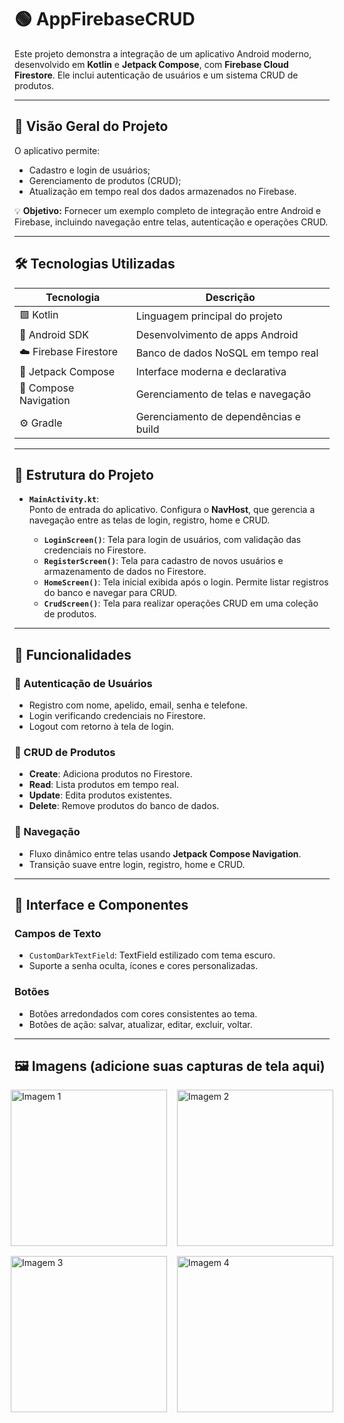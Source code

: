 # 🟢 AppFirebaseCRUD

Este projeto demonstra a integração de um aplicativo Android moderno, desenvolvido em **Kotlin** e **Jetpack Compose**, com **Firebase Cloud Firestore**. Ele inclui autenticação de usuários e um sistema CRUD de produtos.

---

## 🔹 Visão Geral do Projeto

O aplicativo permite:

- Cadastro e login de usuários;
- Gerenciamento de produtos (CRUD);
- Atualização em tempo real dos dados armazenados no Firebase.

💡 **Objetivo:** Fornecer um exemplo completo de integração entre Android e Firebase, incluindo navegação entre telas, autenticação e operações CRUD.

---

## 🛠 Tecnologias Utilizadas

| Tecnologia | Descrição |
|------------|-----------|
| 🟪 Kotlin | Linguagem principal do projeto |
| 📱 Android SDK | Desenvolvimento de apps Android |
| ☁️ Firebase Firestore | Banco de dados NoSQL em tempo real |
| 🎨 Jetpack Compose | Interface moderna e declarativa |
| 🔀 Compose Navigation | Gerenciamento de telas e navegação |
| ⚙️ Gradle | Gerenciamento de dependências e build |

---

## 📂 Estrutura do Projeto

* **`MainActivity.kt`**:  
  Ponto de entrada do aplicativo. Configura o **NavHost**, que gerencia a navegação entre as telas de login, registro, home e CRUD.

  * **`LoginScreen()`**: Tela para login de usuários, com validação das credenciais no Firestore.
  * **`RegisterScreen()`**: Tela para cadastro de novos usuários e armazenamento de dados no Firestore.
  * **`HomeScreen()`**: Tela inicial exibida após o login. Permite listar registros do banco e navegar para CRUD.
  * **`CrudScreen()`**: Tela para realizar operações CRUD em uma coleção de produtos.


---

## 📌 Funcionalidades

### 👤 Autenticação de Usuários
- Registro com nome, apelido, email, senha e telefone.
- Login verificando credenciais no Firestore.
- Logout com retorno à tela de login.

### 📝 CRUD de Produtos
- **Create**: Adiciona produtos no Firestore.
- **Read**: Lista produtos em tempo real.
- **Update**: Edita produtos existentes.
- **Delete**: Remove produtos do banco de dados.

### 🔄 Navegação
- Fluxo dinâmico entre telas usando **Jetpack Compose Navigation**.
- Transição suave entre login, registro, home e CRUD.

---

## 🎨 Interface e Componentes

### Campos de Texto
- `CustomDarkTextField`: TextField estilizado com tema escuro.
- Suporte a senha oculta, ícones e cores personalizadas.

### Botões
- Botões arredondados com cores consistentes ao tema.
- Botões de ação: salvar, atualizar, editar, excluir, voltar.

---

## 🖼 Imagens (adicione suas capturas de tela aqui)

 <!-- Linha 1 -->
<div style="display: flex; justify-content: center; gap: 16px; margin-bottom: 16px;">
  <img width="250" alt="Imagem 1" src="https://github.com/user-attachments/assets/ab353af6-d2da-4bd0-8ff3-219a96944369" />
  <img width="250" alt="Imagem 2" src="https://github.com/user-attachments/assets/02cb99a7-975a-4934-855f-a319298318bc" />
</div>

<!-- Linha 2 -->
<div style="display: flex; width: 100%; justify-content: center; gap: 16px;">
  <img width="250" alt="Imagem 3" src="https://github.com/user-attachments/assets/b1ea44e5-3632-41ea-aa05-dfaa0e24c4e9" />
  <img width="250" alt="Imagem 4" src="https://github.com/user-attachments/assets/cbf7fbf7-1bef-46c5-93be-0bee110155bd" />
</div>



